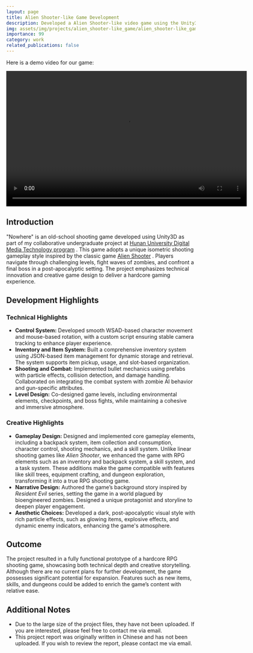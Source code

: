 ```yaml
---
layout: page
title: Alien Shooter-like Game Development
description: Developed a Alien Shooter-like video game using the Unity3D engine.
img: assets/img/projects/alien_shooter-like_game/alien_shooter-like_game.jpg
importance: 99
category: work
related_publications: false
---
```

Here is a demo video for our game: 

<video controls width="640" height="360">
    <source src="{{ site.baseurl }}/assets/video/projects/alien_shooter-like_game/demo_video.mp4" type="video/mp4">
    Your browser does not support the video tag.
</video>

## Introduction
"Nowhere" is an old-school shooting game developed using Unity3D as part of my collaborative undergraduate project at <a href="http://csee.hnu.edu.cn/info/1547/5774.htm">Hunan University Digital Media Technology program</a> . This game adopts a unique isometric shooting gameplay style inspired by the classic game <a href="https://en.wikipedia.org/wiki/Alien_Shooter">Alien Shooter</a> . Players navigate through challenging levels, fight waves of zombies, and confront a final boss in a post-apocalyptic setting. The project emphasizes technical innovation and creative game design to deliver a hardcore gaming experience.

## Development Highlights
### Technical Highlights
- **Control System:** Developed smooth WSAD-based character movement and mouse-based rotation, with a custom script ensuring stable camera tracking to enhance player experience.
- **Inventory and Item System:** Built a comprehensive inventory system using JSON-based item management for dynamic storage and retrieval. The system supports item pickup, usage, and slot-based organization.
- **Shooting and Combat:** Implemented bullet mechanics using prefabs with particle effects, collision detection, and damage handling. Collaborated on integrating the combat system with zombie AI behavior and gun-specific attributes.
- **Level Design:** Co-designed game levels, including environmental elements, checkpoints, and boss fights, while maintaining a cohesive and immersive atmosphere.

### Creative Highlights

- **Gameplay Design:** Designed and implemented core gameplay elements, including a backpack system, item collection and consumption, character control, shooting mechanics, and a skill system. Unlike linear shooting games like *Alien Shooter*, we enhanced the game with RPG elements such as an inventory and backpack system, a skill system, and a task system. These additions make the game compatible with features like skill trees, equipment crafting, and dungeon exploration, transforming it into a true RPG shooting game.
- **Narrative Design:** Authored the game’s background story inspired by *Resident Evil* series, setting the game in a world plagued by bioengineered zombies. Designed a unique protagonist and storyline to deepen player engagement.
- **Aesthetic Choices:** Developed a dark, post-apocalyptic visual style with rich particle effects, such as glowing items, explosive effects, and dynamic enemy indicators, enhancing the game's atmosphere.

## Outcome

The project resulted in a fully functional prototype of a hardcore RPG shooting game, showcasing both technical depth and creative storytelling. Although there are no current plans for further development, the game possesses significant potential for expansion. Features such as new items, skills, and dungeons could be added to enrich the game’s content with relative ease.

## Additional Notes
- Due to the large size of the project files, they have not been uploaded. If you are interested, please feel free to contact me via email.
- This project report was originally written in Chinese and has not been uploaded. If you wish to review the report, please contact me via email.